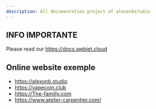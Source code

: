 ```yaml
---
description: All documentation project of alexonbstudio
---
```


## INFO IMPORTANTE

Please read our https://docs.webjet.cloud

## Online website exemple

* https://alexonb.studio
* https://vapecoin.club
* https://The-familly.com
* https://www.atelier-carpentier.com/
